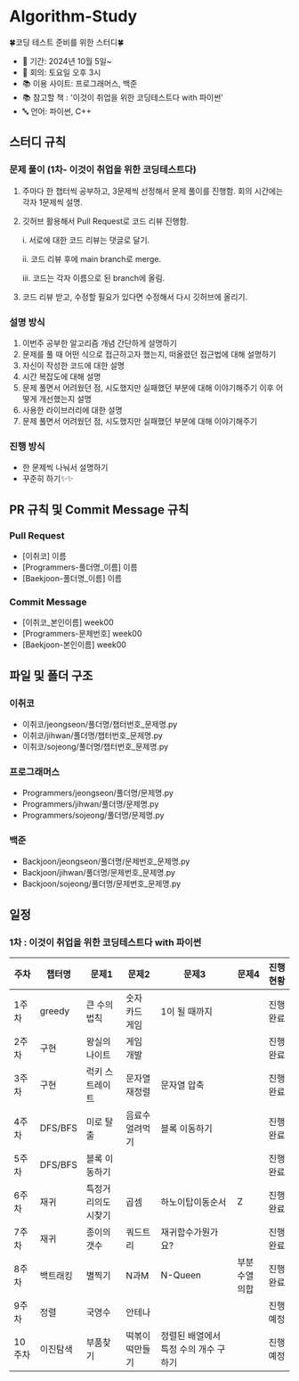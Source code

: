 # Algorithm-Study

🍀코딩 테스트 준비를 위한 스터디🍀

- 📅 기간: 2024년 10월 5일~
- 📌 회의: 토요일 오후 3시
- 📚 이용 사이트: 프로그래머스, 백준
- 📚 참고할 책 : '이것이 취업을 위한 코딩테스트다 with 파이썬'
- 🔤 언어: 파이썬, C++

## 스터디 규칙

### 문제 풀이 (1차- 이것이 취업을 위한 코딩테스트다)

1. 주마다 한 챕터씩 공부하고, 3문제씩 선정해서 문제 풀이를 진행함. 회의 시간에는 각자 1문제씩 설명.
2. 깃허브 활용해서 Pull Request로 코드 리뷰 진행함.

   i. 서로에 대한 코드 리뷰는 댓글로 달기.

   ii. 코드 리뷰 후에 main branch로 merge.
   
   iii. 코드는 각자 이름으로 된 branch에 올림.
3. 코드 리뷰 받고, 수정할 필요가 있다면 수정해서 다시 깃허브에 올리기.

### 설명 방식

1. 이번주 공부한 알고리즘 개념 간단하게 설명하기
2. 문제를 풀 때 어떤 식으로 접근하고자 했는지, 떠올렸던 접근법에 대해 설명하기
3. 자신이 작성한 코드에 대한 설명
4. 시간 복잡도에 대해 설명
5. 문제 풀면서 어려웠던 점, 시도했지만 실패했던 부분에 대해 이야기해주기 이후 어떻게 개선했는지 설명
6. 사용한 라이브러리에 대한 설명
7. 문제 풀면서 어려웠던 점, 시도했지만 실패했던 부분에 대해 이야기해주기

### 진행 방식
- 한 문제씩 나눠서 설명하기 
- 꾸준히 하기✨✨

## PR 규칙 및 Commit Message 규칙

### Pull Request

- [이취코] 이름
- [Programmers-풀더명_이름] 이름
- [Baekjoon-풀더명_이름] 이름

### Commit Message

- [이취코_본인이름] week00
- [Programmers-문제번호] week00
- [Baekjoon-본인이름] week00

## 파일 및 폴더 구조

### 이취코

- 이취코/jeongseon/풀더명/챕터번호_문제명.py
- 이취코/jihwan/풀더명/챕터번호_문제명.py
- 이취코/sojeong/풀더명/챕터번호_문제명.py

### 프로그래머스

- Programmers/jeongseon/풀더명/문제명.py
- Programmers/jihwan/풀더명/문제명.py
- Programmers/sojeong/풀더명/문제명.py

### 백준
- Backjoon/jeongseon/풀더명/문제번호_문제명.py
- Backjoon/jihwan/풀더명/문제번호_문제명.py
- Backjoon/sojeong/풀더명/문제번호_문제명.py

## 일정

### 1차 : 이것이 취업을 위한 코딩테스트다 with 파이썬

|주차|챕터명|문제1|문제2|문제3|문제4|진행현황
|---|------|---|---|---|----|----|
|1주차|greedy|큰 수의 법칙|숫자 카드 게임|1이 될 때까지|    |진행완료|
|2주차|구현|왕실의 나이트|게임 개발|      |      |진행완료|
|3주차|구현|럭키 스트레이트|문자열 재정렬|문자열 압축|      |진행완료|
|4주차|DFS/BFS|미로 탈출|음료수 얼려먹기|블록 이동하기|      |진행완료|
|5주차|DFS/BFS|블록 이동하기|      |       |      |진행완료|
|6주차|재귀|특정거리의도시찾기|곱셈|하노이탑이동순서|Z|진행완료|
|7주차|재귀|종이의갯수|쿼드트리|재귀함수가뭔가요?|      |진행완료|
|8주차|백트래킹|별찍기|N과M|N-Queen|부분수열의합|진행완료|
|9주차|정렬|국영수|안테나| | |진행예정|
|10주차|이진탐색|부품찾기|떡볶이떡만들기|정렬된 배열에서 특정 수의 개수 구하기| |진행예정|



